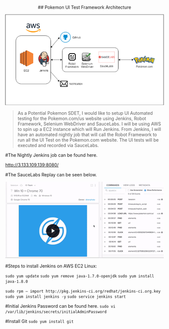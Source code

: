<p align="center">
## Pokemon UI Test Framework Architecture

![Test Framework Architecture](Pokemon.png)
</p>

>As a Potential Pokemon SDET, I would like to setup UI Automated testing for the Pokemon.com/us website using Jenkins, Robot Framework, Selenium WebDriver and SauceLabs.
>I will be using AWS to spin up a EC2 instance which will Run Jenkins. From Jenkins, I will have an automated nightly job that will call the Robot Framework to run all the UI Test on the Pokemon.com website.
>The UI tests will be executed and recorded via SauceLabs.

#The Nightly Jenkins job can be found here.

http://3.133.109.139:8080/

#The SauceLabs Replay can be seen below.

![SauceLab_Replau](saucelab_replay.gif)

#Steps to install Jenkins on AWS EC2 Linux:

   `sudo yum update`
   `sudo yum remove java-1.7.0-openjdk`
   `sudo yum install java-1.8.0`

   `sudo rpm — import http://pkg.jenkins-ci.org/redhat/jenkins-ci.org.key`
   `sudo yum install jenkins -y`
   `sudo service jenkins start`

#Initial Jenkins Password can be found here.
   `sudo vi /var/lib/jenkins/secrets/initialAdminPassword`

#Install Git
    `sudo yum install git`

